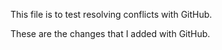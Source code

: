 This file is to test resolving conflicts with GitHub.

These are the changes that I added with GitHub.
